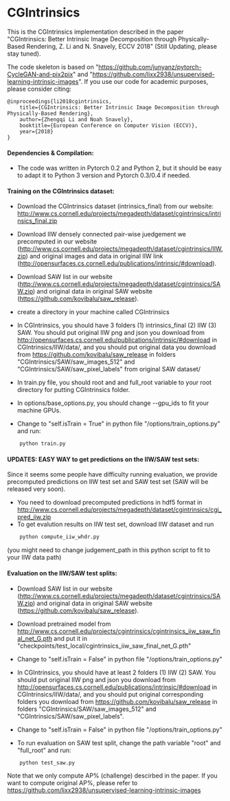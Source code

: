 # CGIntrinsics

This is the CGIntrinsics implementation described in the paper "CGIntrinsics: Better Intrinsic Image Decomposition through Physically-Based Rendering, Z. Li and N. Snavely, ECCV 2018" (Still Updating, please stay tuned).

The code skeleton is based on "https://github.com/junyanz/pytorch-CycleGAN-and-pix2pix" and "https://github.com/lixx2938/unsupervised-learning-intrinsic-images". If you use our code for academic purposes, please consider citing:

    @inproceedings{li2018cgintrinsics,
	  	title={CGIntrinsics: Better Intrinsic Image Decomposition through Physically-Based Rendering},
	  	author={Zhengqi Li and Noah Snavely},
	  	booktitle={European Conference on Computer Vision (ECCV)},
	  	year={2018}
	}
  

#### Dependencies & Compilation:
* The code was written in Pytorch 0.2 and Python 2, but it should be easy to adapt it to Python 3 version and Pytorch 0.3/0.4 if needed. 


#### Training on the CGIntrinsics dataset:
* Download the CGIntrinsics dataset (intrinsics_final) from our website: http://www.cs.cornell.edu/projects/megadepth/dataset/cgintrinsics/intrinsics_final.zip
* Download IIW densely connected pair-wise juedgement we precomputed in our website (http://www.cs.cornell.edu/projects/megadepth/dataset/cgintrinsics/IIW.zip) and original images and data in original IIW link (http://opensurfaces.cs.cornell.edu/publications/intrinsic/#download). 
* Download SAW list in our website (http://www.cs.cornell.edu/projects/megadepth/dataset/cgintrinsics/SAW.zip) and original data in original SAW website (https://github.com/kovibalu/saw_release).
* create a directory in your machine called CGIntrinsics
* In CGIntrinsics, you should have 3 folders (1) intrinsics_final (2) IIW (3) SAW. You should put original IIW png and json you download from http://opensurfaces.cs.cornell.edu/publications/intrinsic/#download in CGIntrinsics/IIW/data/, and you should put original data you download from https://github.com/kovibalu/saw_release in folders "CGIntrinsics/SAW/saw_images_512" and "CGIntrinsics/SAW/saw_pixel_labels" from original SAW dataset/

* In train.py file, you should root and and full_root variable to your root directory for putting CGIntrinsics folder. 
* In options/base_options.py, you should change --gpu_ids to fit your machine GPUs.
* Change to "self.isTrain = True" in python file "/options/train_options.py" and run:
```bash
    python train.py
```
#### UPDATES: EASY WAY to get predictions on the IIW/SAW test sets:
Since it seems some people have difficulty running evaluation, we provide precomputed predictions on IIW test set and SAW test set (SAW will be released very soon). 
* You need to download precomputed predictions in hdf5 format in http://www.cs.cornell.edu/projects/megadepth/dataset/cgintrinsics/cgi_pred_iiw.zip
* To get evalution results on IIW test set, download IIW dataset and run
```bash
    python compute_iiw_whdr.py
```
(you might need to change judgement_path in this python script to fit to your IIW data path)

#### Evaluation on the IIW/SAW test splits:
* Download SAW list in our website (http://www.cs.cornell.edu/projects/megadepth/dataset/cgintrinsics/SAW.zip) and original data in original SAW website (https://github.com/kovibalu/saw_release).
* Download pretrained model from http://www.cs.cornell.edu/projects/cgintrinsics/cgintrinsics_iiw_saw_final_net_G.pth and put it in "checkpoints/test_local/cgintrinsics_iiw_saw_final_net_G.pth"
* Change to "self.isTrain = False" in python file "/options/train_options.py"
* In CGIntrinsics, you should have at least 2 folders (1) IIW (2) SAW. You should put original IIW png and json you download from http://opensurfaces.cs.cornell.edu/publications/intrinsic/#download in CGIntrinsics/IIW/data/, and you should put original corresponding folders you download from https://github.com/kovibalu/saw_release in folders "CGIntrinsics/SAW/saw_images_512" and "CGIntrinsics/SAW/saw_pixel_labels".
* Change to "self.isTrain = False" in python file "/options/train_options.py"

* To run evaluation on SAW test split, change the path variable "root" and "full_root" and run:
```bash
    python test_saw.py
```
Note that we only compute AP% (challenge) descirbed in the paper. If you want to compute original AP%, please refer to https://github.com/lixx2938/unsupervised-learning-intrinsic-images
